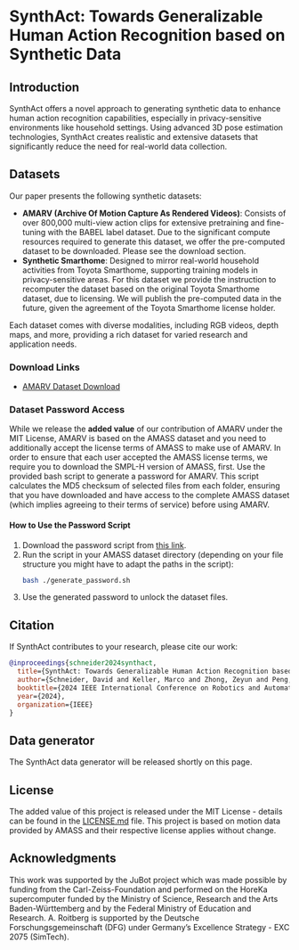 # SynthAct: Towards Generalizable Human Action Recognition based on Synthetic Data

## Introduction
SynthAct offers a novel approach to generating synthetic data to enhance human action recognition capabilities, especially in privacy-sensitive environments like household settings. Using advanced 3D pose estimation technologies, SynthAct creates realistic and extensive datasets that significantly reduce the need for real-world data collection.

## Datasets

Our paper presents the following synthetic datasets:

- **AMARV (Archive Of Motion Capture As Rendered Videos)**: Consists of over 800,000 multi-view action clips for extensive pretraining and fine-tuning with the BABEL label dataset. Due to the significant compute resources required to generate this dataset, we offer the pre-computed dataset to be downloaded. Please see the download section.
- **Synthetic Smarthome**: Designed to mirror real-world household activities from Toyota Smarthome, supporting training models in privacy-sensitive areas. For this dataset we provide the instruction to recomputer the dataset based on the original Toyota Smarthome dataset, due to licensing. We will publish the pre-computed data in the future, given the agreement of the Toyota Smarthome license holder.

Each dataset comes with diverse modalities, including RGB videos, depth maps, and more, providing a rich dataset for varied research and application needs.

### Download Links
- [AMARV Dataset Download](https://s.kit.edu/amarv)

### Dataset Password Access
While we release the **added value** of our contribution of AMARV under the MIT License, AMARV is based on the AMASS dataset and you need to additionally accept the license terms of AMASS to make use of AMARV. In order to ensure that each user accepted the AMASS license terms, we require you to download the SMPL-H version of AMASS, first. Use the provided bash script to generate a password for AMARV. This script calculates the MD5 checksum of selected files from each folder, ensuring that you have downloaded and have access to the complete AMASS dataset (which implies agreeing to their terms of service) before using AMARV.

#### How to Use the Password Script

1. Download the password script from [this link](amarv/generate_password.sh).
2. Run the script in your AMASS dataset directory (depending on your file structure you might have to adapt the paths in the script):
   ```bash
   bash ./generate_password.sh
   ```
3. Use the generated password to unlock the dataset files.

## Citation

If SynthAct contributes to your research, please cite our work:

```bibtex
@inproceedings{schneider2024synthact,
  title={SynthAct: Towards Generalizable Human Action Recognition based on Synthetic Data},
  author={Schneider, David and Keller, Marco and Zhong, Zeyun and Peng, Kunyu and Roitberg, Alina and Beyerer, Juergen and Stiefelhagen, Rainer},
  booktitle={2024 IEEE International Conference on Robotics and Automation (ICRA)},
  year={2024},
  organization={IEEE}
}
```

## Data generator
The SynthAct data generator will be released shortly on this page.

## License

The added value of this project is released under the MIT License - details can be found in the [LICENSE.md](LICENSE.md) file.
This project is based on motion data provided by AMASS and their respective license applies without change.

## Acknowledgments

This work was supported by the JuBot project which was made possible by funding from the Carl-Zeiss-Foundation and performed on the HoreKa supercomputer funded by the Ministry of Science, Research and the Arts Baden-Württemberg and by the Federal Ministry of Education and Research. A. Roitberg is supported by the Deutsche Forschungsgemeinschaft (DFG) under Germany’s Excellence Strategy - EXC 2075 (SimTech).
